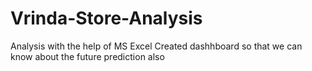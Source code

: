 # Vrinda-Store-Analysis
Analysis with the help of MS Excel 
Created dashhboard so that we can know about the future prediction also
